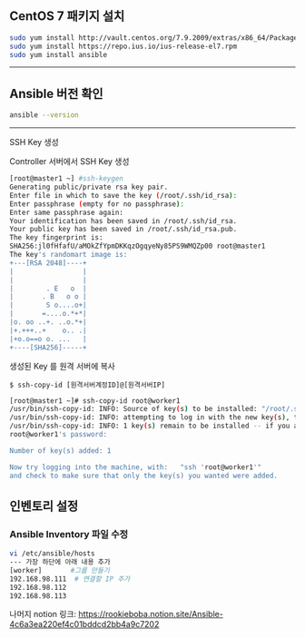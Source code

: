 ## CentOS 7 패키지 설치

```bash
sudo yum install http://vault.centos.org/7.9.2009/extras/x86_64/Packages/epel-release-7-11.noarch.rpm
sudo yum install https://repo.ius.io/ius-release-el7.rpm
sudo yum install ansible
```

---

## Ansible 버전 확인

```bash
ansible --version
```

---

SSH Key 생성

Controller 서버에서 SSH Key 생성

```bash
[root@master1 ~] #ssh-keygen
Generating public/private rsa key pair.
Enter file in which to save the key (/root/.ssh/id_rsa):
Enter passphrase (empty for no passphrase):
Enter same passphrase again:
Your identification has been saved in /root/.ssh/id_rsa.
Your public key has been saved in /root/.ssh/id_rsa.pub.
The key fingerprint is:
SHA256:jl0fHfafU/aMOkZfYpmDKKqzOgqyeNy85PS9WMQZp00 root@master1
The key's randomart image is:
+---[RSA 2048]----+
|                 |
|                 |
|        . E   o  |
|       . B   o o |
|        S o....o+|
|       =....o.*+*|
|o. oo ..+. ..o.*+|
|+.+++..+    o.. .|
|+o.o==o o. ...   |
+----[SHA256]-----+

```

생성된 Key 를 원격 서버에 복사

`$ ssh-copy-id [원격서버계정ID]@[원격서버IP]`

```bash
[root@master1 ~]# ssh-copy-id root@worker1
/usr/bin/ssh-copy-id: INFO: Source of key(s) to be installed: "/root/.ssh/id_rsa.pub"
/usr/bin/ssh-copy-id: INFO: attempting to log in with the new key(s), to filter out any that are already installed
/usr/bin/ssh-copy-id: INFO: 1 key(s) remain to be installed -- if you are prompted now it is to install the new keys
root@worker1's password:

Number of key(s) added: 1

Now try logging into the machine, with:   "ssh 'root@worker1'"
and check to make sure that only the key(s) you wanted were added.

```

## 인벤토리 설정

### Ansible Inventory 파일 수정
```bash
vi /etc/ansible/hosts
--- 가장 하단에 아래 내용 추가
[worker]       #그룹 만들기 
192.168.98.111  # 연결할 IP 추가
192.168.98.112
192.168.98.113
```

나머지 notion 링크:
https://rookieboba.notion.site/Ansible-4c6a3ea220ef4c01bddcd2bb4a9c7202
